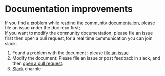# Documentation improvements
If you find a problem while reading the [community documentation](https://github.com/StarRocks/docs/blob/main/TOC.md), please file an issue under the  doc repo first;   
If you want to modify the community documentation, please file an issue first then open a pull request, for a real time communication you can join slack.
  1. Found a problem with the document : please [file an issue](https://github.com/StarRocks/community/blob/main/Contributors/guide/file%20an%20issue.md)
  2. Modify the document: Please file an issue or post feedback in slack, and then [open a pull request](https://github.com/StarRocks/community/blob/main/Contributors/guide/workflow.md).   
  3. [Slack](https://join.slack.com/t/starrocks/shared_invite/zt-z5zxqr0k-U5lrTVlgypRIV8RbnCIAzg) channle
